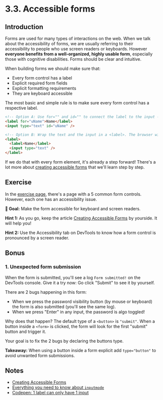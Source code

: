 # 3.3. Accessible forms

## Introduction

Forms are used for many types of interactions on the web. When we talk about the accessibility of forms, we are usually referring to their accessibility to people who use screen readers or keyboards. However **everyone benefits from a well-organized, highly usable form**, especially those with cognitive disabilities. Forms should be clear and intuitive.

When building forms we should make sure that:

- Every form control has a label
- Explicit required form fields
- Explicit formatting requirements
- They are keyboard accessible

The most basic and simple rule is to make sure every form control has a respective label.

```html
<!-- Option A: Use for="" and id="" to connect the label to the input -->
<label for="uName">Name</label>
<input type="text" id="uName" />

<!-- Option B: Wrap the text and the input in a <label>. The browser will link both. -->
<label>
  <label>Name</label>
  <input type="text" />
</label>
```

If we do that with every form element, it's already a step forward! There's a lot more about [creating accessible forms](https://webaim.org/techniques/forms/) that we'll learn step by step.

## Exercise

In the [exercise page](../exercises/3.1.html), there's a page with a 5 common form controls. However, each one has an accessibility issue.

**🎯 Goal:** Make the form accessible for keyboard and screen readers.

**Hint 1:** As you go, keep the article [Creating Accessible Forms](https://webaim.org/techniques/forms/) by yourside. It will help you!

**Hint 2:** Use the Accessibility tab on DevTools to know how a form control is pronounced by a screen reader.

## Bonus

### 1. Unexpected form submission

When the form is submitted, you'll see a log `Form submitted!` on the DevTools console.
Give it a try now: Go click "Submit" to see it by yourself.

There are 2 bugs happening in this form:

- When we press the password visibility button (by mouse or keyboard) the form is also submitted (you'll see the same log).
- When we press "Enter" in any input, the password is algo toggled!

Why does that happen? The default type of a `<button>` is `"submit"`. When a button inside
a `<form>` is clicked, the form will look for the first "submit" button and trigger it.

Your goal is to fix the 2 bugs by declaring the buttons type.

**Takeaway:** When using a button inside a form explicit add `type="button"` to avoid unwanted form submissions.

## Notes

- [Creating Accessible Forms](https://webaim.org/techniques/forms/)
- [Everything you need to know about `inputmode`](https://css-tricks.com/everything-you-ever-wanted-to-know-about-inputmode/)
- [Codepen: 1 label can only have 1 input](https://codepen.io/sandrina-p/pen/oNXyGPE)
